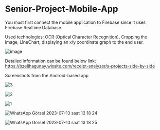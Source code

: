 # Senior-Project-Mobile-App

You must first connect the mobile application to Firebase since it uses Firebase Realtime Database.


Used technologies: OCR (Optical Character Recognition), Cropping the image, LineChart, displaying an x/y coordinate graph to the end user.


![image](https://github.com/basaraslan/Senior-Project-Mobile-App/assets/69193881/0c5c1f5d-e743-4ae4-8761-1f29c2ba53f1)


Detailed information can be found below link;
https://bzelihagunay.wixsite.com/receipt-analyzer/s-projects-side-by-side



Screenshots from the Android-based app


![3](https://github.com/basaraslan/Senior-Project-Mobile-App/assets/69193881/c6dcec67-cb65-4ea6-9473-24b4d53d4875)


![2](https://github.com/basaraslan/Senior-Project-Mobile-App/assets/69193881/8d494dd4-895c-4f8a-92b6-e41267a80801)


![1](https://github.com/basaraslan/Senior-Project-Mobile-App/assets/69193881/2e24957e-5d40-41a2-9db1-f8021a370ba2)


![WhatsApp Görsel 2023-07-10 saat 13 18 24](https://github.com/basaraslan/Senior-Project-Mobile-App/assets/69193881/178c1054-3d9d-4f2c-ac27-c2eb31cf173e)


![WhatsApp Görsel 2023-07-10 saat 13 18 25](https://github.com/basaraslan/Senior-Project-Mobile-App/assets/69193881/ab955677-db9b-4877-9281-0be773c65238)

